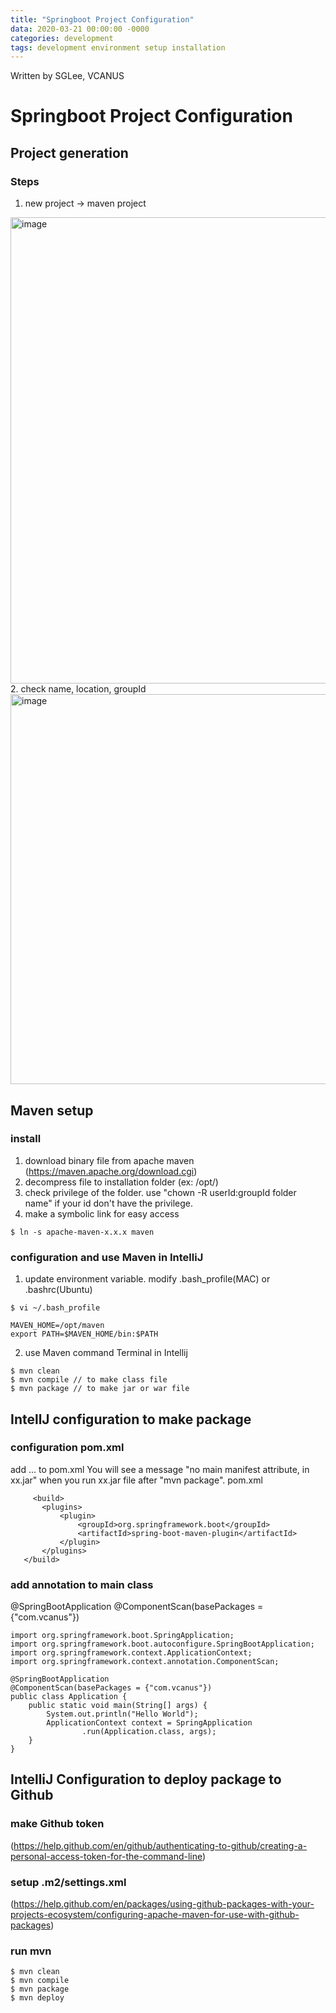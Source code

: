 ```yaml
---
title: "Springboot Project Configuration"
data: 2020-03-21 00:00:00 -0000
categories: development 
tags: development environment setup installation 
---
```


Written by SGLee, VCANUS

# Springboot Project Configuration

## Project generation
### Steps
 1. new project -> maven project
 <img width="746" alt="image" src="https://user-images.githubusercontent.com/44759045/77221248-85583c80-6b8b-11ea-8bf6-4d29ffe627ad.png">
 2. check name, location, groupId
 <img width="624" alt="image" src="https://user-images.githubusercontent.com/44759045/77221313-09122900-6b8c-11ea-9809-3f9aa24cdf89.png">

## Maven setup

### install
 1. download binary file from apache maven (https://maven.apache.org/download.cgi)
 2. decompress file to installation folder (ex: /opt/)
 3. check privilege of the folder. use "chown -R userId:groupId folder name" if your id don't have the privilege.
 4. make a symbolic link for easy access
 ```
 $ ln -s apache-maven-x.x.x maven
 ```
 
### configuration and use Maven in IntelliJ
 1. update environment variable. modify .bash_profile(MAC) or .bashrc(Ubuntu)
 ```
 $ vi ~/.bash_profile
 ```
 ```
 MAVEN_HOME=/opt/maven
 export PATH=$MAVEN_HOME/bin:$PATH
 ```
 2. use Maven command Terminal in Intellij
 ```
 $ mvn clean
 $ mvn compile // to make class file
 $ mvn package // to make jar or war file
 ```
 
## IntellJ configuration to make package

### configuration pom.xml
 add <build><plugins><plubin>... to pom.xml
 You will see a message "no main manifest attribute, in xx.jar" when you run xx.jar file after "mvn package".
 pom.xml
 ```
      <build>
        <plugins>
            <plugin>
                <groupId>org.springframework.boot</groupId>
                <artifactId>spring-boot-maven-plugin</artifactId>
            </plugin>
        </plugins>
    </build>
 ```
 
### add annotation to main class
 @SpringBootApplication
 @ComponentScan(basePackages = {"com.vcanus"})
 ```
 import org.springframework.boot.SpringApplication;
 import org.springframework.boot.autoconfigure.SpringBootApplication;
 import org.springframework.context.ApplicationContext;
 import org.springframework.context.annotation.ComponentScan;

 @SpringBootApplication
 @ComponentScan(basePackages = {"com.vcanus"})
 public class Application {
     public static void main(String[] args) {
         System.out.println("Hello World");
         ApplicationContext context = SpringApplication
                 .run(Application.class, args);
     }
 }
 ```
 
## IntelliJ Configuration to deploy package to Github

### make Github token 
(https://help.github.com/en/github/authenticating-to-github/creating-a-personal-access-token-for-the-command-line)

### setup .m2/settings.xml
(https://help.github.com/en/packages/using-github-packages-with-your-projects-ecosystem/configuring-apache-maven-for-use-with-github-packages)

### run mvn
```
$ mvn clean 
$ mvn compile
$ mvn package
$ mvn deploy
```
